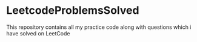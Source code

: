 # LeetcodeProblemsSolved
This repository contains all my practice code along with questions which i have solved on LeetCode
